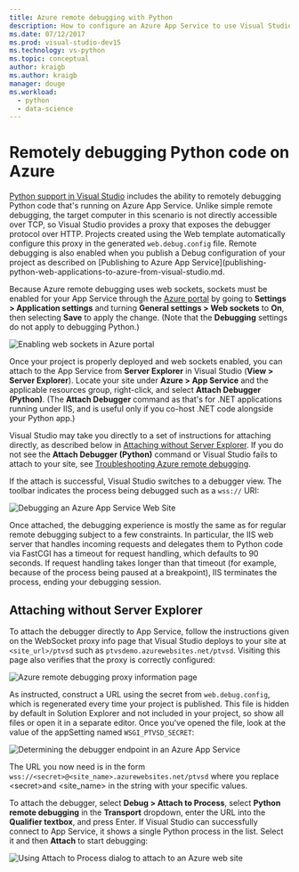 ```yaml
---
title: Azure remote debugging with Python
description: How to configure an Azure App Service to use Visual Studio for remote debugging of a Python application.
ms.date: 07/12/2017
ms.prod: visual-studio-dev15
ms.technology: vs-python
ms.topic: conceptual
author: kraigb
ms.author: kraigb
manager: douge
ms.workload: 
  - python
  - data-science
---
```


# Remotely debugging Python code on Azure

[Python support in Visual Studio](installing-python-support-in-visual-studio.md) includes the ability to remotely debugging Python code that's running on Azure App Service. Unlike simple remote debugging, the target computer in this scenario is not directly accessible over TCP, so Visual Studio provides a proxy that exposes the debugger protocol over HTTP. Projects created using the Web template automatically configure this proxy in the generated `web.debug.config` file. Remote debugging is also enabled when you publish a Debug configuration of your project as described on [Publishing to Azure App Service](publishing-python-web-applications-to-azure-from-visual-studio.md.

Because Azure remote debugging uses web sockets, sockets must be enabled for your App Service through the [Azure portal](https://portal.azure.com) by going to **Settings > Application settings** and turning **General settings > Web sockets** to **On**, then selecting **Save** to apply the change. (Note that the **Debugging** settings do not apply to debugging Python.)

![Enabling web sockets in Azure portal](media/azure-remote-debugging-enable-web-sockets.png)

Once your project is properly deployed and web sockets enabled, you can attach to the App Service from **Server Explorer** in Visual Studio (**View > Server Explorer**). Locate your site under **Azure > App Service** and the applicable resources group, right-click, and select **Attach Debugger (Python)**. (The **Attach Debugger** command as that's for .NET applications running under IIS, and is useful only if you co-host .NET code alongside your Python app.)

Visual Studio may take you directly to a set of instructions for attaching directly, as described below in [Attaching without Server Explorer](#attaching-without-server-explorer). If you do not see the **Attach Debugger (Python)** command or Visual Studio fails to attach to your site, see [Troubleshooting Azure remote debugging](debugging-remote-python-code-on-azure-troubleshooting.md).

If the attach is successful, Visual Studio switches to a debugger view. The toolbar indicates the process being debugged such as a `wss://` URI:

![Debugging an Azure App Service Web Site](media/azure-remote-debugging-attached.png)

Once attached, the debugging experience is mostly the same as for regular remote debugging subject to a few constraints. In particular, the IIS web server that handles incoming requests and delegates them to Python code via FastCGI has a timeout for request handling, which defaults to 90 seconds. If request handling takes longer than that timeout (for example, because of the process being paused at a breakpoint), IIS terminates the process, ending your debugging session. 

## Attaching without Server Explorer

To attach the debugger directly to App Service, follow the instructions given on the WebSocket proxy info page that Visual Studio deploys to your site at `<site_url>/ptvsd` such as `ptvsdemo.azurewebsites.net/ptvsd`. Visiting this page also verifies that the proxy is correctly configured:

![Azure remote debugging proxy information page](media/azure-remote-debugging-proxy-info-page.png)

As instructed, construct a URL using the secret from `web.debug.config`, which is regenerated every time your project is published. This file is hidden by default in Solution Explorer and not included in your project, so show all files or open it in a separate editor. Once you've opened the file, look at the value of the appSetting named `WSGI_PTVSD_SECRET`:

![Determining the debugger endpoint in an Azure App Service](media/azure-remote-debugging-secret.png)

The URL you now need is in the form `wss://<secret>@<site_name>.azurewebsites.net/ptvsd` where you replace &lt;secret&gt;and &lt;site_name&gt; in the string with your specific values.

To attach the debugger, select **Debug > Attach to Process**, select **Python remote debugging** in the **Transport** dropdown, enter the URL into the **Qualifier textbox**, and press Enter. If Visual Studio can successfully connect to App Service, it shows a single Python process in the list. Select it and then **Attach** to start debugging:

![Using Attach to Process dialog to attach to an Azure web site](media/azure-remote-debugging-manual-attach.png)

